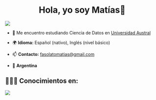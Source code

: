 <h1 align="center">Hola, yo soy Matías👋</h1>

<p align="left">
<a href="mailto:fasolatomatias@gmail.com" target="blank">
  <img align="center" src="https://img.shields.io/badge/Gmail-D14836?style=for-the-badge&logo=gmail&logoColor=white" />
</a>
</p>

- 🔭 Me encuentro estudiando Ciencia de Datos en <a href="https://www.austral.edu.ar/">Universidad Austral</a>

- 🌍 **Idioma:** Español (nativo), Inglés (nivel básico)

- 📫 **Contacto:** fasolatomatias@gmail.com

- 📍 **Argentina**

<h2>👨🏻‍💻 Conocimientos en:</h2>
<p align="left">
  <a href="https://skillicons.dev">
    <img src="https://skillicons.dev/icons?i=c,cpp,py,css,html,js,github,vscode,r"/>
  </a>
</p>

